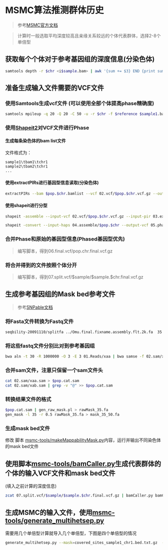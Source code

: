 # MSMC算法推测群体历史

> 参考[MSMC官方文档](https://github.com/stschiff/msmc/blob/master/guide.md)

> 计算时一般选取平均深度较高且亲缘关系较远的个体代表群体，选择2-8个单倍型

## 获取每个个体对于参考基因组的深度信息(分染色体)

```sh
samtools depth -r $chr <i$sample.bam> | awk '{sum += $3} END {print sum / NR}' > 01.depth/$sample/$sample.$chr.depth.txt
```
## 准备生成输入文件需要的VCF文件

### 使用Samtools生成vcf文件 (可以使用全部个体提高phase精确度)

```sh
samtools mpileup -q 20 -Q 20 -C 50 -u -r $chr -f $reference $sample1.bam $sample2.bam ... | bcftools call -c -V indels | gzip -c > 02.vcf/$pop.$chr.vcf.gz
```

### 使用[Shapeit2](http://mathgen.stats.ox.ac.uk/genetics_software/shapeit/shapeit.html#readaware)对VCF文件进行Phase

#### 生成每条染色体的bam list文件
文件格式为：
```
sample1\tbam1\tchr1
sample2\tbam2\tchr1
...
```
#### 使用extractPIRs进行基因型信息读取(分染色体)

```sh
extractPIRs --bam $pop.$chr.bamlist --vcf 02.vcf/$pop.$chr.vcf.gz --out 03.extractPIRs/$pop.$chr.PIRsList --base-quality 20 --read-quality 20
```
#### 使用shapeit进行分型

```sh
shapeit -assemble --input-vcf 02.vcf/$pop.$chr.vcf.gz --input-pir 03.extractPIRs/$pop.$chr.PIRsList -O 04.assemble/$pop.$chr

shapeit -convert --input-haps 04.assemble/$pop.$chr --output-vcf 05.phased/$pop.$chr.phased.vcf.gz
```
### 合并Phase和原始的基因型信息(Phased基因型优先)
>编写脚本，得到06.final.vcf/pop.chr.final.vcf.gz

### 将合并得到的文件按照个体分开
>编写脚本，得到07.split.vcf/\$sample/\$sample.\$chr.final.vcf.gz

## 生成参考基因组的Mask bed参考文件
>参考[SNPable文档](http://lh3lh3.users.sourceforge.net/snpable.shtml)

### 将Fasta文件转换为Fastq文件
```sh
seqbility-20091110/splitfa ../Omu.final.fixname.assembly.flt.2k.fa  35 | split -l 20000000
```

### 将这些fastq文件分别比对到参考基因组

```sh
bwa aln -t 30 -R 1000000 -O 3 -E 3 01.Reads/xaa | bwa samse -f 02.sam/xaa.sam $reference  - 01.Reads/xaa
```

### 合并sam文件，注意只保留一个sam文件头

```sh
cat 02.sam/xaa.sam > $pop.cat.sam
cat 02.sam/xab.sam | grep -v "@" >> $pop.cat.sam
```
### 转换结果文件的格式
```sh
$pop.cat.sam | gen_raw_mask.pl > rawMask_35.fa  
gen_mask -l 35 -r 0.5 rawMask_35.fa > mask_35_50.fa  
```

### 生成mask bed文件

修改 脚本 [msmc-tools/makeMappabilityMask.py](https://github.com/stschiff/msmc-tools/blob/master/makeMappabilityMask.py)内容，运行并输出不同染色体的mask bed文件

## 使用脚本[msmc-tools/bamCaller.py](https://github.com/stschiff/msmc-tools/blob/master/bamCaller.py)生成代表群体的个体的输入VCF文件和mask bed文件
(填入之前计算的深度信息)

```sh
zcat 07.split.vcf/$sample/$sample.$chr.final.vcf.gz | bamCaller.py bamCaller.py <mean_cov> 07.input.mask.bed/$sample.$chr.mask.bed.gz | gzip -c > 08.input.vcf/$sample.$chr.vcf.gz
```

## 生成MSMC的输入文件，使用[msmc-tools/generate_multihetsep.py](https://github.com/stschiff/msmc-tools/blob/master/generate_multihetsep.py)

需要用几个单倍型计算就导入几个单倍型，下图是四个单倍型的情况

```sh
generate_multihetsep.py --mask=covered_sites_sample1_chr1.bed.txt.gz  --mask=covered_sites_sample2_chr1.bed.txt.gz --mask=mappability_mask_chr1.bed.txt.gz sample1_chr1.vcf.gz sample2_chr1.vcf.gz
```